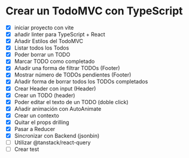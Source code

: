 # Crear un TodoMVC con TypeScript

- [x] iniciar proyecto con vite
- [x] añadir linter para TypeScript + React
- [x] Añadir Estilos del TodoMVC
- [x] Listar todos los Todos
- [x] Poder borrar un TODO
- [x] Marcar TODO como completado
- [x] Añadir una forma de filtrar TODOs (Footer)
- [x] Mostrar número de TODOs pendientes (Footer)
- [x] Añadir forma de borrar todos los TODOs completados
- [x] Crear Header con input (Header)
- [x] Crear un TODO (header)
- [x] Poder editar el texto de un TODO (doble click)
- [x] Añadir animación con AutoAnimate
- [x] Crear un contexto
- [x] Quitar el props drilling
- [x] Pasar a Reducer
- [x] Sincronizar con Backend (jsonbin)
- [ ] Utilizar @tanstack/react-query
- [ ] Crear test
